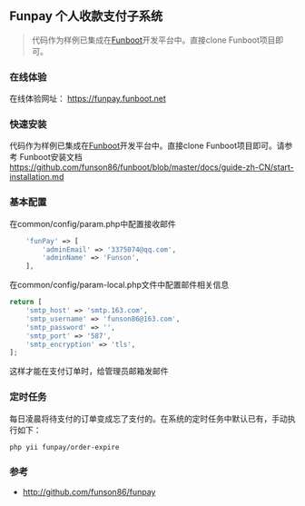 Funpay 个人收款支付子系统
-------

> 代码作为样例已集成在[Funboot](https://github.com/funson86/)开发平台中。直接clone Funboot项目即可。

### 在线体验

在线体验网址： https://funpay.funboot.net

### 快速安装

代码作为样例已集成在[Funboot](https://github.com/funson86/)开发平台中。直接clone Funboot项目即可。请参考 Funboot安装文档 https://github.com/funson86/funboot/blob/master/docs/guide-zh-CN/start-installation.md


### 基本配置

在common/config/param.php中配置接收邮件

```php
    'funPay' => [
        'adminEmail' => '3375074@qq.com',
        'adminName' => 'Funson',
    ],
```

在common/config/param-local.php文件中配置邮件相关信息

```php
return [
    'smtp_host' => 'smtp.163.com',
    'smtp_username' => 'funson86@163.com',
    'smtp_password' => '',
    'smtp_port' => '587',
    'smtp_encryption' => 'tls',
];
```

这样才能在支付订单时，给管理员邮箱发邮件


### 定时任务

每日凌晨将待支付的订单变成忘了支付的。在系统的定时任务中默认已有，手动执行如下：

```
php yii funpay/order-expire
```

### 参考

- http://github.com/funson86/funpay
